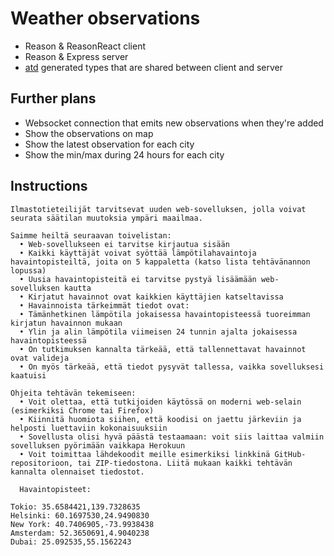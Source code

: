 # Weather observations
- Reason & ReasonReact client
- Reason & Express server
- [atd](https://atd.readthedocs.io/ ) generated types that are shared between client and server

## Further plans
- Websocket connection that emits new observations when they're added
- Show the observations on map
- Show the latest observation for each city
- Show the min/max during 24 hours for each city

## Instructions
```
Ilmastotieteilijät tarvitsevat uuden web-sovelluksen, jolla voivat seurata säätilan muutoksia ympäri maailmaa.

Saimme heiltä seuraavan toivelistan:
  • Web-sovellukseen ei tarvitse kirjautua sisään
  • Kaikki käyttäjät voivat syöttää lämpötilahavaintoja havaintopisteiltä, joita on 5 kappaletta (katso lista tehtävänannon lopussa)
  • Uusia havaintopisteitä ei tarvitse pystyä lisäämään web-sovelluksen kautta
  • Kirjatut havainnot ovat kaikkien käyttäjien katseltavissa
  • Havainnoista tärkeimmät tiedot ovat:
  • Tämänhetkinen lämpötila jokaisessa havaintopisteessä tuoreimman kirjatun havainnon mukaan
  • Ylin ja alin lämpötila viimeisen 24 tunnin ajalta jokaisessa havaintopisteessä
  • On tutkimuksen kannalta tärkeää, että tallennettavat havainnot ovat valideja
  • On myös tärkeää, että tiedot pysyvät tallessa, vaikka sovelluksesi kaatuisi

Ohjeita tehtävän tekemiseen:
  • Voit olettaa, että tutkijoiden käytössä on moderni web-selain (esimerkiksi Chrome tai Firefox)
  • Kiinnitä huomiota siihen, että koodisi on jaettu järkeviin ja helposti luettaviin kokonaisuuksiin
  • Sovellusta olisi hyvä päästä testaamaan: voit siis laittaa valmiin sovelluksen pyörimään vaikkapa Herokuun
  • Voit toimittaa lähdekoodit meille esimerkiksi linkkinä GitHub-repositorioon, tai ZIP-tiedostona. Liitä mukaan kaikki tehtävän kannalta olennaiset tiedostot.

  Havaintopisteet:

Tokio: 35.6584421,139.7328635
Helsinki: 60.1697530,24.9490830
New York: 40.7406905,-73.9938438
Amsterdam: 52.3650691,4.9040238
Dubai: 25.092535,55.1562243
```

